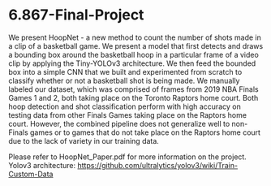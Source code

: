 # 6.867-Final-Project

We present HoopNet - a new method to count the number of shots made in a clip of a basketball game. We present a model that first detects and draws a bounding box around the basketball hoop in a particular frame of a video clip by applying the Tiny-YOLOv3 architecture. We then feed the bounded box into a simple CNN that we built and experimented from scratch to classify whether or not a basketball shot is being made. We manually labeled our dataset, which was comprised of frames from 2019 NBA Finals Games 1 and 2, both taking place on the Toronto Raptors home court. Both hoop detection and shot classification perform with high accuracy on testing data from other Finals Games taking place on the Raptors home court. However, the combined pipeline does not generalize well to non-Finals games or to games that do not take place on the Raptors home court due to the lack of variety in our training data.

Please refer to HoopNet_Paper.pdf for more information on the project.
Yolov3 architecture: https://github.com/ultralytics/yolov3/wiki/Train-Custom-Data
